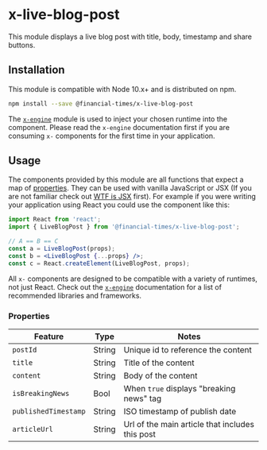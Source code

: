 # x-live-blog-post

This module displays a live blog post with title, body, timestamp and share buttons.  


## Installation

This module is compatible with Node 10.x+ and is distributed on npm.

```bash
npm install --save @financial-times/x-live-blog-post
```

The [`x-engine`][engine] module is used to inject your chosen runtime into the component. Please read the `x-engine` documentation first if you are consuming `x-` components for the first time in your application.

[engine]: https://github.com/Financial-Times/x-dash/tree/master/packages/x-engine


## Usage

The components provided by this module are all functions that expect a map of [properties](#properties). They can be used with vanilla JavaScript or JSX (If you are not familiar check out [WTF is JSX][jsx-wtf] first). For example if you were writing your application using React you could use the component like this:

```jsx
import React from 'react';
import { LiveBlogPost } from '@financial-times/x-live-blog-post';

// A == B == C
const a = LiveBlogPost(props);
const b = <LiveBlogPost {...props} />;
const c = React.createElement(LiveBlogPost, props);
```

All `x-` components are designed to be compatible with a variety of runtimes, not just React. Check out the [`x-engine`][engine] documentation for a list of recommended libraries and frameworks.

[jsx-wtf]: https://jasonformat.com/wtf-is-jsx/

### Properties

Feature             | Type   | Notes
--------------------|--------|----------------------------
`postId`            | String | Unique id to reference the content
`title`             | String | Title of the content
`content`           | String | Body of the content
`isBreakingNews`    | Bool   | When `true` displays "breaking news" tag
`publishedTimestamp`| String | ISO timestamp of publish date
`articleUrl`        | String | Url of the main article that includes this post
